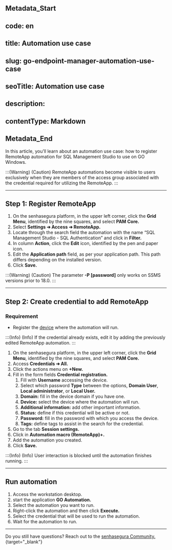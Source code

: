 ## Metadata_Start 
## code: en
## title: Automation use case 
## slug: go-endpoint-manager-automation-use-case 
## seoTitle: Automation use case 
## description:  
## contentType: Markdown 
## Metadata_End
In this article, you’ll  learn about an automation use case:  how to register RemoteApp automation for SQL Management Studio to use on GO Windows.

:::(Warning) (Caution)
RemoteApp automations become visible to users exclusively when they are members of the access group associated with the credential required for utilizing the RemoteApp.
:::

* * *

## Step 1: Register RemoteApp

1. On the senhasegura platform, in the upper left corner, click the **Grid Menu**, identified by the nine squares, and select **PAM Core.**
2. Select **Settings ➔ Access ➔ RemoteApp.**
3. Locate through the search field the automation with the name “SQL Management Studio - SQL Authentication” and click in **Filter.**
4. In column **Action**, click  the **Edit** icon, identified by the pen and paper icon.
5. Edit the **Application path** field, as per your application path. This path differs depending on the installed version.
6. Click **Save.**

:::(Warning) (Caution)
The parameter **-P [password]** only works on SSMS versions prior to 18.0.
:::

* * *

## Step 2: Create credential to add RemoteApp

### Requirement

* Register the [device](https://docs.senhasegura.io/v3-32/docs/pam-devices-management#add-a-new-device) where the automation will run.

:::(Info) (Info)
If the credential already exists, edit it by adding the previously edited RemoteApp automation.
:::

1. On the senhasegura platform, in the upper left corner, click the **Grid Menu**, identified by the nine squares, and select **PAM Core.**
2. Access **Credentials ➔ All.**
3. Click the actions menu on **+New.**
4. Fill in the form fields **Credential registration.**
    1. Fill with **Username** accessing the device.
    2. Select which password **Type** between the options, **Domain User**, **Local administrator**, or **Local User.**
    3. **Domain:** fill in the device domain if you have one.
    4. **Device:** select the device where the automation will run.
    5. **Additional information:** add other important information.
    6. **Status:** define if this credential will be active or not.
    7. **Password:** fill in the password with which you access the device.
    8. **Tags:** define tags to assist in the search for the credential.
5. Go to the tab **Session settings.**
6. Click in **Automation macro (RemoteApp)+.**
7. Add the automation you created.
8. Click **Save.**

:::(Info) (Info)
User interaction is blocked until the automation finishes running.
:::

* * *
## Run automation

1. Access the workstation desktop.
2. start the application **GO Automation.**
3. Select the automation you want to run.
4. Right-click the automation and then click **Execute.**
5. Select the credential that will be used to run the automation.
6. Wait for the automation to run.

* * *

Do you still have questions? Reach out to the [senhasegura Community.](https://community.senhasegura.io/){target="_blank"}

